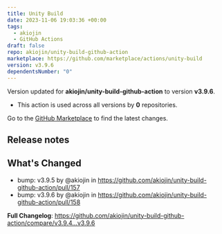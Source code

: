 ```yaml
---
title: Unity Build
date: 2023-11-06 19:03:36 +00:00
tags:
  - akiojin
  - GitHub Actions
draft: false
repo: akiojin/unity-build-github-action
marketplace: https://github.com/marketplace/actions/unity-build
version: v3.9.6
dependentsNumber: "0"
---
```



Version updated for **akiojin/unity-build-github-action** to version **v3.9.6**.
- This action is used across all versions by **0** repositories.

Go to the [GitHub Marketplace](https://github.com/marketplace/actions/unity-build) to find the latest changes.

## Release notes

## What's Changed
* bump: v3.9.5 by @akiojin in https://github.com/akiojin/unity-build-github-action/pull/157
* bump: v3.9.6 by @akiojin in https://github.com/akiojin/unity-build-github-action/pull/158


**Full Changelog**: https://github.com/akiojin/unity-build-github-action/compare/v3.9.4...v3.9.6
